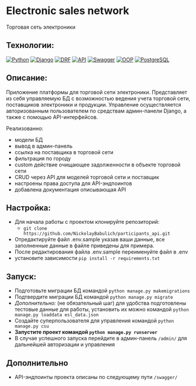 # Electronic sales network

Торговая сеть электроники

## Технологии:

[![Python](https://img.shields.io/badge/-Python-3776AB?style=flat&logo=python&logoColor=white)](https://www.python.org/)
[![Django](https://img.shields.io/badge/-Django-092E20?style=flat&logo=django&logoColor=white)](https://www.djangoproject.com/)
[![DRF](https://img.shields.io/badge/-DRF-FF5733?style=flat&logo=django&logoColor=white)](https://www.django-rest-framework.org/)
[![API](https://img.shields.io/badge/-API-4CAF50?style=flat)](https://en.wikipedia.org/wiki/Application_programming_interface)
[![Swagger](https://img.shields.io/badge/-Swagger-85EA2D?style=flat&logo=swagger&logoColor=white)](https://swagger.io/)
[![OOP](https://img.shields.io/badge/-OOP-FF5733?style=flat)](https://en.wikipedia.org/wiki/Object-oriented_programming)
[![PostgreSQL](https://img.shields.io/badge/-PostgreSQL-336791?style=flat&logo=postgresql&logoColor=white)](https://www.postgresql.org/)

## Описание:

Приложение платформы для торговой сети электроники. Представляет из себя управляемую БД с возможностью ведения учета
торговой сети, поставщиков электроники и продукции. Управление осуществляется авторизованным пользователем по средствам
админ-панели Django, а также с помощью API-интерфейсов.

Реализованно:

- модели БД
- вывод в админ-панель
- ссылка на поставщика в торговой сети
- фильтрация по городу
- custom действие очищающее задолженности в объекте торговой сети
- CRUD через API для моделей торговой сети и поставщик
- настроены права доступа для API-эндпоинтов
- добавлена документация описывающая API

## Настройка:

- Для начала работы с проектом клонируйте репозиторий:
    - ```git clone https://github.com/NickolayBabulich/participants_api.git```
- Отредактируйте файл .env.sample указав ваши данные, все заполненные данные в файле
  приведены для
  примера.
- После редактирования файла .env.sample переименуйте файл в .env
- установите зависимости ```pip install -r requirements.txt```

## Запуск:

- Подготовьте миграции БД командой ```python manage.py makemigrations```
- Подтвердите миграции БД командой ```python manage.py migrate```
- _Дополнительно:_ (не обязательный шаг) для удобства подготовлены тестовые данные для работы, установить их можно
  командой ```python manage.py loaddata esl_data.json```
- Создайте суперпользователя для управления командой ```python manage.py csu```
- **Запустите проект командой ```python manage.py runserver```**
- В случае успешного запуска перейдите в админ-панель ```/admin/``` для дальнейшей авторизации и управления

## Дополнительно

- API-эндпоинты проекта описаны по следующему пути ```/swagger/```
